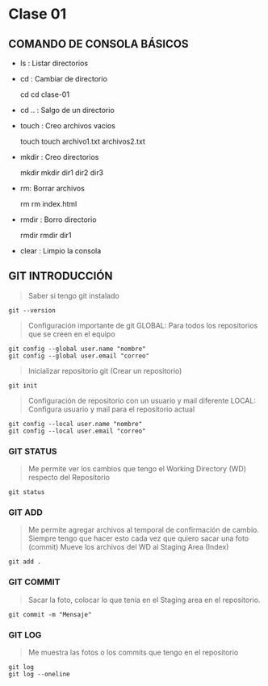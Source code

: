 # Clase 01

## COMANDO DE CONSOLA BÁSICOS

* ls : Listar directorios
* cd : Cambiar de directorio
    
    cd <directorio>
    cd clase-01

* cd .. : Salgo de un directorio
* touch : Creo archivos vacios

    touch <nombre-archivo>
    touch archivo1.txt archivos2.txt

* mkdir : Creo directorios

    mkdir <nombre-directorio>
    mkdir dir1 dir2 dir3

* rm: Borrar archivos

    rm <archivo-a-borrar>
    rm index.html

* rmdir : Borro directorio 

    rmdir <directorio-a-borrar>
    rmdir dir1

* clear : Limpio la consola

## GIT INTRODUCCIÓN

> Saber si tengo git instalado

    git --version

> Configuración importante de git
GLOBAL: Para todos los repositorios que se creen en el equipo

    git config --global user.name "nombre"
    git config --global user.email "correo"

> Inicializar repositorio git (Crear un repositorio)

    git init

> Configuración de repositorio con un usuario y mail diferente
LOCAL: Configura usuario y mail para el repositorio actual

    git config --local user.name "nombre"
    git config --local user.email "correo"

### GIT STATUS
> Me permite ver los cambios que tengo el Working Directory (WD) respecto del Repositorio

    git status

### GIT ADD
> Me permite agregar archivos al temporal de confirmación de cambio. Siempre tengo que hacer esto cada vez que quiero sacar una foto (commit) 
> Mueve los archivos del WD al Staging Area (Index)

    git add .

### GIT COMMIT
> Sacar la foto, colocar lo que tenía en el Staging area en el repositorio.

    git commit -m "Mensaje"

### GIT LOG
> Me muestra las fotos o los commits que tengo en el repositorio

    git log
    git log --oneline


